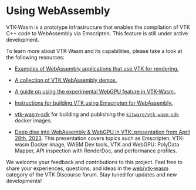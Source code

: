 # Using WebAssembly

VTK-Wasm is a prototype infrastructure that enables the compilation of VTK C++ code to WebAssembly via Emscripten. This feature is still under active development.

To learn more about VTK-Wasm and its capabilities, please take a look at the following resources:

* [Examples of WebAssembly applications that use VTK for rendering.](https://gitlab.kitware.com/vtk/vtk/-/tree/master/Examples/Emscripten/Cxx)

* [A collection of VTK WebAssembly demos.](https://github.com/Kitware/vtk-wasm-demos)

* [A guide on using the experimental WebGPU feature in VTK-Wasm.](https://discourse.vtk.org/t/guide-how-do-i-use-vtk-wasm-webgpu-experimental-feature/11164).

* [Instructions for building VTK using Emscripten for WebAssembly.](../advanced/build_wasm_emscripten.md)

* [vtk-wasm-sdk](https://gitlab.kitware.com/vtk/vtk-wasm-sdk) for building and publishing the [`kitware/vtk-wasm-sdk`](https://hub.docker.com/r/kitware/vtk-wasm-sdk) docker images.

* [Deep dive into WebAssembly & WebGPU in VTK: presentation from April 28th, 2023](https://docs.google.com/presentation/d/1Nl0TVa55616QKCSHP54BoYBvByMKe6lIUl6IFZqSeJo/edit#slide=id.p). This presentation covers topics such as Emscripten, VTK-wasm Docker image, WASM Dev tools, VTK and WebGPU: PolyData Mapper, API inspection with RenderDoc, and performance profiles.

We welcome your feedback and contributions to this project. Feel free to share your experiences, questions, and ideas in the [web/vtk-wasm](https://discourse.vtk.org/c/web/vtk-wasm/12) category of the VTK Discourse forum. Stay tuned for updates and new developments!
